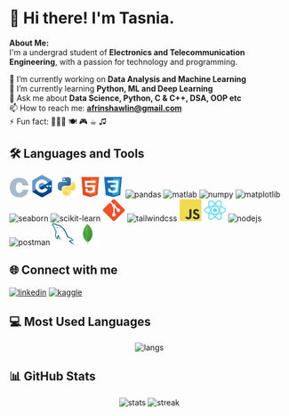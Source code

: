 # 👋 Hi there! I'm Tasnia.  

**About Me:**  
I'm a undergrad student of **Electronics and Telecommunication Engineering**, with a passion for technology and programming.


🔭 I’m currently working on **Data Analysis and Machine Learning**  
🌱 I’m currently learning **Python, ML and Deep Learning**  
💬 Ask me about **Data Science, Python, C & C++, DSA, OOP etc**  
📫 How to reach me: **afrinshawlin@gmail.com**  
⚡ Fun fact: 👩🏻‍🍳 🍽 🎮 ☕︎ ♫  
 



## 🛠️ Languages and Tools
<p align="left"> 
  <!-- C -->
  <img src="https://raw.githubusercontent.com/devicons/devicon/master/icons/c/c-original.svg" alt="c" width="35" height="35"/> 

  <!-- C++ -->
  <img src="https://raw.githubusercontent.com/devicons/devicon/master/icons/cplusplus/cplusplus-original.svg" alt="cplusplus" width="40" height="40"/> 

  <!-- Python -->
  <img src="https://raw.githubusercontent.com/devicons/devicon/master/icons/python/python-original.svg" alt="python" width="40" height="40"/> 

  <!-- HTML -->
  <img src="https://raw.githubusercontent.com/devicons/devicon/master/icons/html5/html5-original.svg" alt="html5" width="37" height="37"/> 

  <!-- CSS -->
  <img src="https://raw.githubusercontent.com/devicons/devicon/master/icons/css3/css3-original.svg" alt="css3" width="37" height="37"/> 

  <!-- Pandas -->
  <img src="https://upload.wikimedia.org/wikipedia/commons/e/ed/Pandas_logo.svg" alt="pandas" width="70" height="60"/> 

  <!-- MATLAB -->
  <img src="https://upload.wikimedia.org/wikipedia/commons/2/21/Matlab_Logo.png" alt="matlab" width="40" height="40"/> 

  <!-- NumPy -->
  <img src="https://upload.wikimedia.org/wikipedia/commons/1/1a/NumPy_logo.svg" alt="numpy" width="70" height="40"/> 

  <!-- Matplotlib -->
  <img src="https://upload.wikimedia.org/wikipedia/commons/8/84/Matplotlib_icon.svg" alt="matplotlib" width="40" height="40"/> 

  <!-- Seaborn -->
  <img src="https://seaborn.pydata.org/_images/logo-mark-lightbg.svg" alt="seaborn" width="60" height="40"/> 

  <!-- Scikit-learn -->
  <img src="https://upload.wikimedia.org/wikipedia/commons/0/05/Scikit_learn_logo_small.svg" alt="scikit-learn" width="60" height="40"/> 

  <!-- Git -->
  <img src="https://raw.githubusercontent.com/devicons/devicon/master/icons/git/git-original.svg" alt="git" width="40" height="40"/>

   <!-- TailwindCSS -->
  <img src="https://www.vectorlogo.zone/logos/tailwindcss/tailwindcss-icon.svg" alt="tailwindcss" width="40" height="40"/>

  <!-- JavaScript -->
  <img src="https://raw.githubusercontent.com/devicons/devicon/master/icons/javascript/javascript-original.svg" alt="javascript" width="40" height="40"/> 

  <!-- React -->
  <img src="https://raw.githubusercontent.com/devicons/devicon/master/icons/react/react-original.svg" alt="react" width="40" height="40"/> 

   <!-- Node.js (official logo) -->
  <img src="https://nodejs.org/static/images/logo.svg" alt="nodejs" width="60" height="40"/>  

  <!-- Postman -->
  <img src="https://www.vectorlogo.zone/logos/getpostman/getpostman-icon.svg" alt="postman" width="40" height="40"/> 

  <!-- MySQL -->
  <img src="https://raw.githubusercontent.com/devicons/devicon/master/icons/mysql/mysql-original.svg" alt="mysql" width="40" height="40"/> 

  <!-- MongoDB -->
  <img src="https://raw.githubusercontent.com/devicons/devicon/master/icons/mongodb/mongodb-original.svg" alt="mongodb" width="40" height="40"/> 

 
</p>







## 🌐 Connect with me
<p align="left">
<a href="https://linkedin.com/in/tasnia-afrin" target="blank"><img align="center" src="https://raw.githubusercontent.com/rahuldkjain/github-profile-readme-generator/master/src/images/icons/Social/linked-in-alt.svg" alt="linkedin" height="30" width="40" /></a>
<a href="https://kaggle.com/tasnia04" target="blank"><img align="center" src="https://raw.githubusercontent.com/rahuldkjain/github-profile-readme-generator/master/src/images/icons/Social/kaggle.svg" alt="kaggle" height="30" width="40" /></a>
</p>



## 💻 Most Used Languages
<p align="center">
  <img src="https://github-readme-stats.vercel.app/api/top-langs/?username=TasniaAfrin&layout=compact&theme=tokyonight" alt="langs" />
</p>



## 📊 GitHub Stats  
<p align="center">
  <img src="https://github-readme-stats.vercel.app/api?username=TasniaAfrin&show_icons=true&theme=tokyonight" alt="stats" />
  <img src="https://github-readme-streak-stats.herokuapp.com/?user=TasniaAfrin&theme=tokyonight" alt="streak" />
</p>




